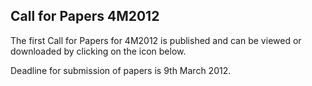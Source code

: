 ## Call for Papers 4M2012

The first Call for Papers for 4M2012 is published and can be viewed or downloaded by clicking on the icon below.
<!--break-->
Deadline for submission of papers is 9th March 2012.